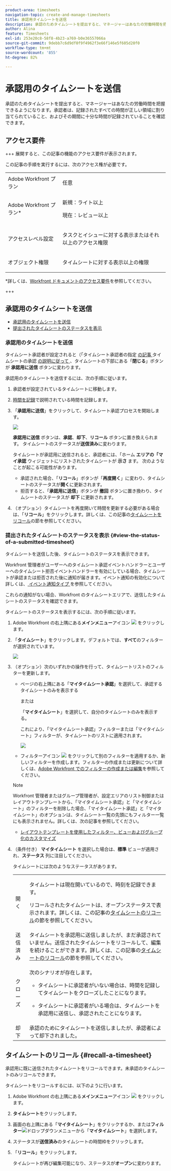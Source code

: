 ```yaml
---
product-area: timesheets
navigation-topic: create-and-manage-timesheets
title: 承認用タイムシートを送信
description: 承認のためタイムシートを提出すると、マネージャーはあなたの労働時間を把握できるようになります。承認者は、記録されたすべての時間が正しい領域に割り当てられていること、およびその期間に十分な時間が記録されていることを確認できます。
author: Alina
feature: Timesheets
exl-id: 253e20c8-58f8-4b23-a769-b0e36557066a
source-git-commit: 9debb7c6d9df0f9f4962f3e66f146e5f605d20f0
workflow-type: tm+mt
source-wordcount: '855'
ht-degree: 82%

---
```


# 承認用のタイムシートを送信

<!--Audited: 8/2024-->

承認のためタイムシートを提出すると、マネージャーはあなたの労働時間を把握できるようになります。承認者は、記録されたすべての時間が正しい領域に割り当てられていること、およびその期間に十分な時間が記録されていることを確認できます。

## アクセス要件

+++ 展開すると、この記事の機能のアクセス要件が表示されます。

この記事の手順を実行するには、次のアクセス権が必要です。

<table style="table-layout:auto"> 
 <col> 
 <col> 
 <tbody> 
  <tr> 
   <td role="rowheader">Adobe Workfront プラン</td> 
   <td> <p>任意</p> </td> 
  </tr> 
  <tr> 
   <td role="rowheader">Adobe Workfront プラン*</td> 
   <td> <p>新規：ライト以上 </p>
   <p>現在：レビュー以上 </p>
  </tr> 
  <tr> 
   <td role="rowheader">アクセスレベル設定</td> 
   <td> <p>タスクとイシューに対する表示またはそれ以上のアクセス権限 </p> </td> 
  </tr> 
  <tr> 
   <td role="rowheader">オブジェクト権限</td> 
   <td> <p>タイムシートに対する表示以上の権限</p> </td> 
  </tr> 
 </tbody> 
</table>

*詳しくは、[Workfront ドキュメントのアクセス要件](/help/quicksilver/administration-and-setup/add-users/access-levels-and-object-permissions/access-level-requirements-in-documentation.md)を参照してください。

+++

## 承認用のタイムシートを送信

* [承認用のタイムシートを送信](#submit-a-timesheet-for-approval)
* [提出されたタイムシートのステータスを表示](#view-the-status-of-a-submitted-timesheet)

### 承認用のタイムシートを送信

タイムシート承認者が設定されると（「タイムシート承認者の指定 [ の記事 ](../../timesheets/create-and-manage-timesheets/timesheet-approvals.md#designating-a-timesheet-approver) タイムシートの承認 [ の説明に従って ](../../timesheets/create-and-manage-timesheets/timesheet-approvals.md)、タイムシートの下部にある「**閉じる**」ボタンが **承認用に送信** ボタンに変わります。

承認用のタイムシートを送信するには、次の手順に従います。

1. 承認者が設定されているタイムシートに移動します。
1. [時間を記録](../../timesheets/create-and-manage-timesheets/log-time.md)で説明されている時間を記録します。
1. 「**承認用に送信**」をクリックして、タイムシート承認プロセスを開始します。

   ![](assets/submit-for-approval-button-on-timesheet-nwe.png)

   **承認用に送信** ボタンは、**承認**、**却下**、**リコール** ボタンに置き換えられます。 タイムシートのステータスが&#x200B;**送信済み**&#x200B;に変わります。

   タイムシートが承認用に送信されると、承認者には、「ホーム **エリアの「マイ承認** ウィジェットにリストされたタイムシートが **示さ** ます。 次のようなことが起こる可能性があります。

   * 承認された場合、「**リコール**」ボタンが「**再度開く**」に変わり、タイムシートのステータスが&#x200B;**開く**&#x200B;に更新されます。
   * 拒否すると、「**承認用に送信**」ボタンが **撤回** ボタンに置き換わり、タイムシートのステータスが **却下** に更新されます。

1. （オプション）タイムシートを再度開いて時間を更新する必要がある場合は、「**リコール**」をクリックします。詳しくは、この記事の[タイムシートをリコール](#recall-a-timesheet)の節を参照してください。

### 提出されたタイムシートのステータスを表示 {#view-the-status-of-a-submitted-timesheet}

タイムシートを送信した後、タイムシートのステータスを表示できます。

Workfront 管理者がユーザーへのタイムシート承認イベントハンドラーとユーザーへのタイムシート拒否イベントハンドラーを有効にしている場合、タイムシートが承認または拒否された後に通知が届きます。イベント通知の有効化について詳しくは、[ イベント通知タイプ ](../../administration-and-setup/manage-workfront/emails/event-notifications-available-in-wf.md) を参照してください。

これらの通知がない場合、Workfront のタイムシートエリアで、送信したタイムシートのステータスを確認できます。

タイムシートのステータスを表示するには、次の手順に従います。

1. Adobe Workfront の右上隅にある&#x200B;**メインメニュー**&#x200B;アイコン ![](assets/main-menu-icon.png) をクリックします。
1. 「**タイムシート**」をクリックします。デフォルトでは、**すべて**&#x200B;のフィルターが選択されています。

   ![](assets/timesheet-list-one-timesheet-selected-nwe-350x70.png)

1. （オプション）次のいずれかの操作を行って、タイムシートリストのフィルターを更新します。

   * ページの右上隅にある「**マイタイムシート承認**」を選択して、承認するタイムシートのみを表示する

     または

     「**マイタイムシート**」を選択して、自分のタイムシートのみを表示する。

     これにより、「マイタイムシート承認」フィルターまたは「マイタイムシート」フィルターが、タイムシートのリストに適用されます。

     ![](assets/my-timesheet-approvals-my-timesheets-pills-on-timesheets-list-nwe-350x58.png)

   * フィルターアイコン ![](assets/filter-nwepng.png) をクリックして別のフィルターを適用するか、新しいフィルターを作成します。フィルターの作成または更新について詳しくは、[Adobe Workfront でのフィルターの作成または編集](../../reports-and-dashboards/reports/reporting-elements/create-filters.md)を参照してください。

   >[!NOTE]
   >
   >Workfront 管理者またはグループ管理者が、設定エリアのリスト制御またはレイアウトテンプレートから、「マイタイムシート承認」と「マイタイムシート」のフィルターを削除した場合、「マイタイムシート承認」と「マイタイムシート」のオプションは、タイムシート一覧の先頭にもフィルター一覧にも表示されません。詳しくは、次の記事を参照してください。
   >
   >   
   >   
   >   * [レイアウトテンプレートを使用したフィルター、ビューおよびグループ化のカスタマイズ](../../administration-and-setup/customize-workfront/use-layout-templates/customize-fvg-list-controls-layout-template.md)
   >   
   >

1. （条件付き） **マイタイムシート** を選択した場合は、**標準** ビューが適用され、**ステータス** 列に注目してください。

   タイムシートには次のようなステータスがあります。

   <table style="table-layout:auto"> 
    <col> 
    <col> 
    <tbody> 
     <tr> 
      <td role="rowheader">開く</td> 
      <td> <p>タイムシートは現在開いているので、時刻を記録できます。 </p> <p>リコールされたタイムシートは、オープンステータスで表示されます。詳しくは、この記事の<a href="#recall-a-timesheet" class="MCXref xref">タイムシートのリコール</a>の節を参照してください。 </p> </td> 
     </tr> 
     <tr> 
      <td role="rowheader">送信済み</td> 
      <td>タイムシートを承認用に送信しましたが、まだ承認されていません。送信されたタイムシートをリコールして、編集を続けることができます。詳しくは、この記事の<a href="#recall-a-timesheet" class="MCXref xref">タイムシートのリコール</a>の節を参照してください。 </td> 
     </tr> 
     <tr> 
      <td role="rowheader">クローズ</td> 
      <td> <p>次のシナリオが存在します。</p> 
       <ul> 
        <li> <p>タイムシートに承認者がいない場合は、時間を記録してタイムシートをクローズしたことになります。</p> </li> 
        <li> <p>タイムシートに承認者がいる場合は、タイムシートを承認用に送信し、承認されたことになります。</p> </li> 
       </ul> </td> 
     </tr> 
     <tr> 
      <td role="rowheader">却下</td> 
      <td>承認のためにタイムシートを送信しましたが、承認者によって却下されました。</td> 
     </tr> 
    </tbody> 
   </table>

## タイムシートのリコール {#recall-a-timesheet}

承認用に既に送信されたタイムシートをリコールできます。未承認のタイムシートのみリコールできます。

タイムシートをリコールするには、以下のように行います。

1. Adobe Workfront の右上隅にある&#x200B;**メインメニュー**&#x200B;アイコン ![](assets/main-menu-icon.png) をクリックします。

1. **タイムシート**&#x200B;をクリックします。
1. 画面の右上隅にある「**マイタイムシート**」をクリックするか、または&#x200B;**フィルター**![](assets/filter-nwepng.png)ドロップダウンメニューから「**マイタイムシート**」を選択します。
1. ステータスが&#x200B;**送信済み**&#x200B;のタイムシートの時間枠をクリックします。
1. 「**リコール**」をクリックします。

   タイムシートが再び編集可能になり、ステータスが&#x200B;**オープン**&#x200B;に変わります。
